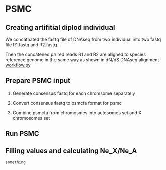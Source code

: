 # PSMC

## Creating artifitial diplod individual

We concatnated the fastq file of DNAseq from two individual into two fastq file R1.fastq and R2.fastq.

Then the concatened paired reads R1 and R2 are aligned to species reference genome in the same way as shown in dN/dS DNAseq alignment [workflow.py](https://github.com/Jilong-Jerome/sociality-in-spiders-dead-end/blob/main/dNdS/dna_align/workflow.py)

## Prepare PSMC input
1. Generate consensus fastq for each chromsome separately

2. Convert consensus fastq to psmcfa format for psmc

3. Combine psmcfa from chromosmes into autosomes set and X chromosomes set

## Run PSMC

## Filling values and calculating Ne_X/Ne_A



```
something
```
